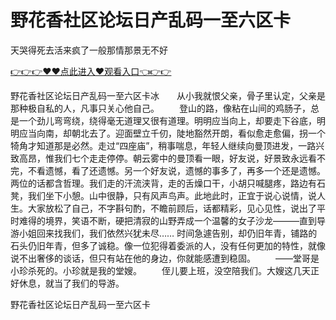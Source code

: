 # 野花香社区论坛日产乱码一至六区卡
天哭得死去活来疯了一般那情那景无不好

<a href="https://github.com/zchuit/pxmid/issues/2">👉👉👉♥♥点此进入♥观看入口👈👉👉</a>

野花香社区论坛日产乱码一至六区卡冰　　从小我就恨父亲，骨子里认定，父亲是那种极自私的人，凡事只关心他自己。
　　登山的路，像粘在山间的鸡肠子，总是一个劲儿弯弯绕，绕得毫无道理又很有道理。明明应当向上，却要走下谷底，明明应当向南，却朝北去了。迎面壁立千仞，陡地豁然开朗，看似愈走愈偏，拐一个犄角才知道那是必然。走过“四座庙”，稍事喘息，年轻人继续向曼顶进发，一路兴致高昂，惟我们七个走走停停。朝云雾中的曼顶看一眼，好友说，好景致永远看不完，不看遗憾，看了还遗憾。另一个好友说，遗憾的事多了，再多一个还是遗憾。两位的话都含哲理。我们走的汗流浃背，走的舌燥口干，小胡只喊腿疼，路边有石凳，我们坐下小憩。山中很静，只有风声鸟声。此地此时，正宜于说心说情，说人生。大家放松了自己，不字斟句酌，不瞻前顾后，话都精彩，见心见性，说出了平时难得的境界，笑语不断，硬把清寂的山野弄成一个温馨的女子沙龙―――直到导游小姐回来找我们，我们依然兴犹未尽……
时间急遽告别，却仍旧年青，铺路的石头仍旧年青，但多了诚稳。像一位犯得着委派的人，没有任何更加的特性，就像说不出奢侈的谈话，但只有站在他的身边，你就能感遭到稳固。
　　——堂哥是小珍杀死的。小珍就是我的堂嫂。
　　侄儿要上班，没空陪我们。大嫂这几天正好休息，就当了我们的导游。

野花香社区论坛日产乱码一至六区卡
